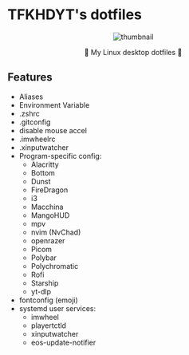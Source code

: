 # TFKHDYT's dotfiles

<div align=center>
  <img src='https://i.postimg.cc/k47NyWwR/Setup-i3-11-Sep-22.png' alt='thumbnail' />
</div>

<p align=center>🐧 My Linux desktop dotfiles 🐧</p>

## Features

- Aliases
- Environment Variable
- .zshrc
- .gitconfig
- disable mouse accel
- .imwheelrc
- .xinputwatcher
- Program-specific config:
  - Alacritty
  - Bottom
  - Dunst
  - FireDragon
  - i3
  - Macchina
  - MangoHUD
  - mpv
  - nvim (NvChad)
  - openrazer
  - Picom
  - Polybar
  - Polychromatic
  - Rofi
  - Starship
  - yt-dlp
- fontconfig (emoji)
- systemd user services:
  - imwheel
  - playertctld
  - xinputwatcher
  - eos-update-notifier
